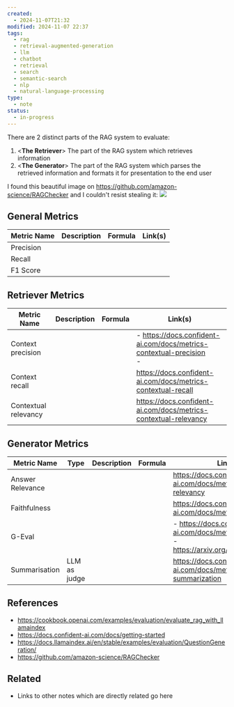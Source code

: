 ```yaml
---
created:
  - 2024-11-07T21:32
modified: 2024-11-07 22:37
tags:
  - rag
  - retrieval-augmented-generation
  - llm
  - chatbot
  - retrieval
  - search
  - semantic-search
  - nlp
  - natural-language-processing
type:
  - note
status:
  - in-progress
---
```

There are 2 distinct parts of the RAG system to evaluate:
1. <**The Retriever**> The part of the RAG system which retrieves information
2. <**The Generator**> The part of the RAG system which parses the retrieved information and formats it for presentation to the end user

I found this beautiful image on https://github.com/amazon-science/RAGChecker and I couldn't resist stealing it:
![](../7%20-%20assets/RAG%20Pipeline%20Evaluation/amazon_ragchecker_metrics.png)

## General Metrics

| Metric Name | Description | Formula | Link(s) |
| ----------- | ----------- | ------- | ------- |
| Precision   |             |         |         |
| Recall      |             |         |         |
| F1 Score    |             |         |         |

## Retriever Metrics 

| Metric Name          | Description | Formula | Link(s)                                                                 |
| -------------------- | ----------- | ------- | ----------------------------------------------------------------------- |
| Context precision    |             |         | - https://docs.confident-ai.com/docs/metrics-contextual-precision<br>-  |
| Context recall       |             |         | https://docs.confident-ai.com/docs/metrics-contextual-recall            |
| Contextual relevancy |             |         | https://docs.confident-ai.com/docs/metrics-contextual-relevancy         |

## Generator Metrics 
| Metric Name      | Type         | Description | Formula | Link(s)                                                                                      |
| ---------------- | ------------ | ----------- | ------- | -------------------------------------------------------------------------------------------- |
| Answer Relevance |              |             |         | https://docs.confident-ai.com/docs/metrics-answer-relevancy                                  |
| Faithfulness     |              |             |         | https://docs.confident-ai.com/docs/metrics-faithfulness                                      |
| G-Eval           |              |             |         | - https://docs.confident-ai.com/docs/metrics-llm-evals<br>- https://arxiv.org/abs/2303.16634 |
| Summarisation    | LLM as judge |             |         | https://docs.confident-ai.com/docs/metrics-summarization                                     |

## References
* https://cookbook.openai.com/examples/evaluation/evaluate_rag_with_llamaindex
* https://docs.confident-ai.com/docs/getting-started
* https://docs.llamaindex.ai/en/stable/examples/evaluation/QuestionGeneration/
* https://github.com/amazon-science/RAGChecker
## Related

* Links to other notes which are directly related go here